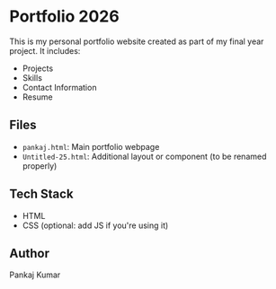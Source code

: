 # Portfolio 2026

This is my personal portfolio website created as part of my final year project. It includes:

- Projects
- Skills
- Contact Information
- Resume

## Files
- `pankaj.html`: Main portfolio webpage
- `Untitled-25.html`: Additional layout or component (to be renamed properly)

## Tech Stack
- HTML
- CSS (optional: add JS if you're using it)

## Author
Pankaj Kumar
